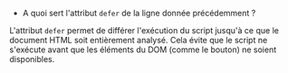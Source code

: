 - A quoi sert l'attribut `defer` de la ligne donnée précédemment ?

L'attribut `defer` permet de différer l'exécution du script jusqu'à ce que le document HTML soit entièrement analysé.
Cela évite que le script ne s'exécute avant que les éléments du DOM (comme le bouton) ne soient disponibles.